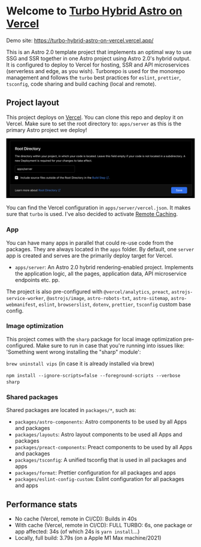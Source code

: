 # Welcome to [Turbo Hybrid Astro on Vercel](https://turbo-hybrid-astro-on-vercel.vercel.app/)

Demo site: https://turbo-hybrid-astro-on-vercel.vercel.app/

This is an Astro 2.0 template project that implements an optimal way to use SSG and SSR together in one Astro project using Astro 2.0's hybrid output. It is configured to deploy to Vercel for hosting, SSR and API microservices (serverless and edge, as you wish). Turborepo is used for the monorepo management and follows the `turbo` best practices for `eslint`, `prettier`, `tsconfig`, code sharing and build caching (local and remote).

## Project layout

This project deploys on [Vercel](https://vercel.com/). You can clone this repo and deploy it on Vercel.
Make sure to set the root directory to: `apps/server` as this is the primary Astro project we deploy!

<img src="vercel-root-dir.png" />

You can find the Vercel configuration in `apps/server/vercel.json`. It makes sure that `turbo` is used.
I've also decided to activate [Remote Caching](https://turbo.build/repo/docs/core-concepts/remote-caching).

### App

You can have many apps in parallel that could re-use code from the packages. They are always located in the `apps` folder. By default, one `server` app is created and serves are the primarily deploy target for Vercel.

- `apps/server`: An Astro 2.0 hybrid rendering-enabled project. Implements the application logic, all the pages, application data, API microservice endpoints etc. pp.

The project is also pre-configured with `@vercel/analytics`, `preact`, `astrojs-service-worker`, `@astrojs/image`, `astro-robots-txt`, `astro-sitemap`, `astro-webmanifest`, `eslint`, `browserslist`, `dotenv`, `prettier`, `tsconfig` custom base config. 

### Image optimization

This project comes with the `sharp` package for local image optimization pre-configured.
Make sure to run in case that you're running into issues like: 'Something went wrong installing the "sharp" module':

`brew uninstall vips` (in case it is already installed via brew)

`npm install --ignore-scripts=false --foreground-scripts --verbose sharp`

### Shared packages

Shared packages are located in `packages/*`, such as:

- `packages/astro-components`: Astro components to be used by all Apps and packages
- `packages/layouts`: Astro layout components to be used all Apps and packages
- `packages/preact-components`: Preact components to be used by all Apps and packages
- `packages/tsconfig`: A unified tsconfig that is used in all packages and apps
- `packages/format`: Prettier configuration for all packages and apps
- `packages/eslint-config-custom`: Eslint configuration for all packages and apps

## Performance stats

- No cache (Vercel, remote in CI/CD): Builds in 40s
- With cache (Vercel, remote in CI/CD): FULL TURBO: 6s, one package or app affected: 34s (of which 24s is `yarn install`...)
- Locally, full build: 3.79s (on a Apple M1 Max machine/2021)
